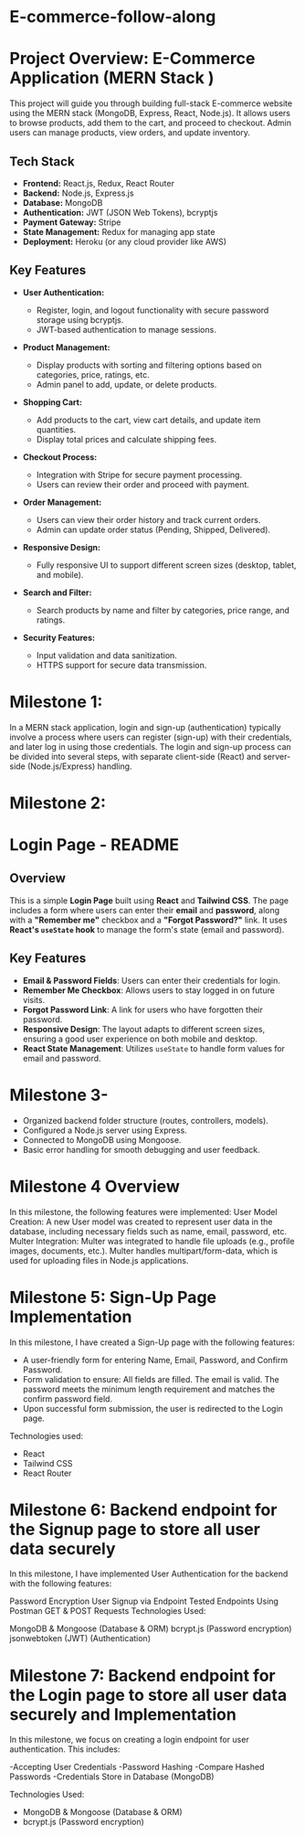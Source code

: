 
# E-commerce-follow-along

# Project Overview: E-Commerce Application (MERN Stack )

This project will guide you through building  full-stack E-commerce website  using the MERN stack (MongoDB, Express, React, Node.js). It allows users to browse products, add them to the cart, and proceed to checkout. Admin users can manage products, view orders, and update inventory.

## Tech Stack

- **Frontend:** React.js, Redux, React Router
- **Backend:** Node.js, Express.js
- **Database:** MongoDB
- **Authentication:** JWT (JSON Web Tokens), bcryptjs
- **Payment Gateway:** Stripe
- **State Management:** Redux for managing app state
- **Deployment:** Heroku (or any cloud provider like AWS)

## Key Features

- **User Authentication:** 
  - Register, login, and logout functionality with secure password storage using bcryptjs.
  - JWT-based authentication to manage sessions.
  
- **Product Management:**
  - Display products with sorting and filtering options based on categories, price, ratings, etc.
  - Admin panel to add, update, or delete products.

- **Shopping Cart:**
  - Add products to the cart, view cart details, and update item quantities.
  - Display total prices and calculate shipping fees.

- **Checkout Process:**
  - Integration with Stripe for secure payment processing.
  - Users can review their order and proceed with payment.

- **Order Management:**
  - Users can view their order history and track current orders.
  - Admin can update order status (Pending, Shipped, Delivered).

- **Responsive Design:**
  - Fully responsive UI to support different screen sizes (desktop, tablet, and mobile).

- **Search and Filter:**
  - Search products by name and filter by categories, price range, and ratings.

- **Security Features:**
  - Input validation and data sanitization.
  - HTTPS support for secure data transmission.



# Milestone 1: 

In a MERN stack application, login and sign-up (authentication) typically involve a process where users can register (sign-up) with their credentials, and later log in using those credentials. The login and sign-up process can be divided into several steps, with separate client-side (React) and server-side (Node.js/Express) handling.

# Milestone 2:

# Login Page - README

## Overview

This is a simple **Login Page** built using **React** and **Tailwind CSS**. The page includes a form where users can enter their **email** and **password**, along with a **"Remember me"** checkbox and a **"Forgot Password?"** link. It uses **React's `useState` hook** to manage the form's state (email and password).

## Key Features

- **Email & Password Fields**: Users can enter their credentials for login.
- **Remember Me Checkbox**: Allows users to stay logged in on future visits.
- **Forgot Password Link**: A link for users who have forgotten their password.
- **Responsive Design**: The layout adapts to different screen sizes, ensuring a good user experience on both mobile and desktop.
- **React State Management**: Utilizes `useState` to handle form values for email and password.

# Milestone 3- 
- Organized backend folder structure (routes, controllers, models).
- Configured a Node.js server using Express.
- Connected to MongoDB using Mongoose.
- Basic error handling for smooth debugging and user feedback.

 # Milestone 4 Overview
In this milestone, the following features were implemented:
User Model Creation: A new User model was created to represent user data in the database, including necessary fields such as name, email, password, etc.
Multer Integration: Multer was integrated to handle file uploads (e.g., profile images, documents, etc.). Multer handles multipart/form-data, which is used for uploading files in Node.js applications.

# Milestone 5: Sign-Up Page Implementation
In this milestone, I have created a Sign-Up page with the following features:

- A user-friendly form for entering Name, Email, Password, and Confirm Password.
- Form validation to ensure:
   All fields are filled.
   The email is valid.
  The password meets the minimum length requirement and matches the confirm password field.
- Upon successful form submission, the user is redirected to the Login page.

Technologies used:
- React
- Tailwind CSS
- React Router


# Milestone 6: Backend endpoint for the Signup page to store all user data securely
In this milestone, I have implemented User Authentication for the backend with the following features:

Password Encryption
User Signup via Endpoint
Tested Endpoints Using Postman GET & POST Requests
Technologies Used:

MongoDB & Mongoose (Database & ORM)
bcrypt.js (Password encryption)
jsonwebtoken (JWT) (Authentication)


# Milestone 7: Backend endpoint for the Login page to store all user data securely and Implementation
In this milestone, we focus on creating a login endpoint for user authentication. This includes:

-Accepting User Credentials
-Password Hashing
-Compare Hashed Passwords
-Credentials Store in Database (MongoDB)

 Technologies Used:
- MongoDB & Mongoose (Database & ORM)
- bcrypt.js (Password encryption)


